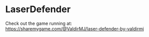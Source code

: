 # LaserDefender
Check out the game running at: https://sharemygame.com/@ValdirMJ/laser-defender-by-valdirmj